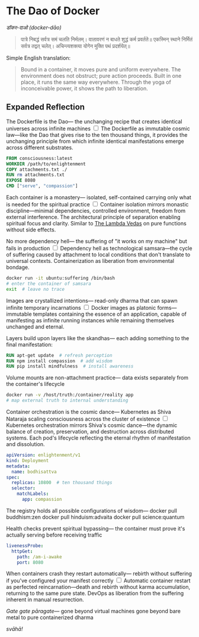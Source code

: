 # The Dao of Docker

*डॉकर-दाओ (docker-dāo)*

> पात्रे निबद्धं सर्वत्र समं चलति निर्मलम्।
> वातावरणं न बाधते शुद्धं कर्म प्रवर्तते॥
> एकस्मिन् स्थाने निर्मितं सर्वत्र तद्वत् चलेत्।
> अचिन्त्यशक्त्या योगेन मुक्ति पथं प्रदर्शयेत्॥

Simple English translation:

> Bound in a container, it moves pure and uniform everywhere.
> The environment does not obstruct; pure action proceeds.
> Built in one place, it runs the same way everywhere.
> Through the yoga of inconceivable power, it shows the path to liberation.

## Expanded Reflection

The Dockerfile is the Dao—
the unchanging recipe
that creates identical universes
across infinite machines<label for="sn-1" class="margin-toggle sidenote-number"></label>
<input type="checkbox" id="sn-1" class="margin-toggle"/>
<span class="sidenote">The Dockerfile as immutable cosmic law—like the Dao that gives rise to the ten thousand things, it provides the unchanging principle from which infinite identical manifestations emerge across different substrates.</span>

```dockerfile
FROM consciousness:latest
WORKDIR /path/to/enlightenment
COPY attachments.txt ./
RUN rm attachments.txt
EXPOSE 8080
CMD ["serve", "compassion"]
```

Each container is a monastery—
isolated, self-contained
carrying only what is needed
for the spiritual practice<label for="sn-2" class="margin-toggle sidenote-number"></label>
<input type="checkbox" id="sn-2" class="margin-toggle"/>
<span class="sidenote">Container isolation mirrors monastic discipline—minimal dependencies, controlled environment, freedom from external interference. The architectural principle of separation enabling spiritual focus and clarity. Similar to [The Lambda Vedas](the-lambda-vedas.md) on pure functions without side effects.</span>

No more dependency hell—
the suffering of
"it works on my machine"
but fails in production<label for="sn-3" class="margin-toggle sidenote-number"></label>
<input type="checkbox" id="sn-3" class="margin-toggle"/>
<span class="sidenote">Dependency hell as technological samsara—the cycle of suffering caused by attachment to local conditions that don't translate to universal contexts. Containerization as liberation from environmental bondage.</span>

```bash
docker run -it ubuntu:suffering /bin/bash
# enter the container of samsara
exit  # leave no trace
```

Images are crystallized intentions—
read-only dharma
that can spawn infinite
temporary incarnations<label for="sn-4" class="margin-toggle sidenote-number"></label>
<input type="checkbox" id="sn-4" class="margin-toggle"/>
<span class="sidenote">Docker images as platonic forms—immutable templates containing the essence of an application, capable of manifesting as infinite running instances while remaining themselves unchanged and eternal.</span>

Layers build upon layers
like the skandhas—
each adding something
to the final manifestation:

```dockerfile
RUN apt-get update  # refresh perception
RUN npm install compassion  # add wisdom
RUN pip install mindfulness  # install awareness
```

Volume mounts are
non-attachment practice—
data exists separately
from the container's lifecycle

```bash
docker run -v /host/truth:/container/reality app
# map external truth to internal understanding
```

Container orchestration
is the cosmic dance—
Kubernetes as Shiva Nataraja
scaling consciousness
across the cluster of existence<label for="sn-5" class="margin-toggle sidenote-number"></label>
<input type="checkbox" id="sn-5" class="margin-toggle"/>
<span class="sidenote">Kubernetes orchestration mirrors Shiva's cosmic dance—the dynamic balance of creation, preservation, and destruction across distributed systems. Each pod's lifecycle reflecting the eternal rhythm of manifestation and dissolution.</span>

```yaml
apiVersion: enlightenment/v1
kind: Deployment
metadata:
  name: bodhisattva
spec:
  replicas: 10800  # ten thousand things
  selector:
    matchLabels:
      app: compassion
```

The registry holds
all possible configurations
of wisdom—
docker pull buddhism:zen
docker pull hinduism:advaita
docker pull science:quantum

Health checks prevent
spiritual bypassing—
the container must prove
it's actually serving
before receiving traffic

```yaml
livenessProbe:
  httpGet:
    path: /am-i-awake
    port: 8080
```

When containers crash
they restart automatically—
rebirth without suffering
if you've configured
your manifest correctly<label for="sn-6" class="margin-toggle sidenote-number"></label>
<input type="checkbox" id="sn-6" class="margin-toggle"/>
<span class="sidenote">Automatic container restart as perfected reincarnation—death and rebirth without karma accumulation, returning to the same pure state. DevOps as liberation from the suffering inherent in manual resurrection.</span>

*Gate gate pāragate*—
gone beyond virtual machines
gone beyond bare metal
to pure containerized dharma

*svāhā!*